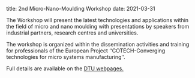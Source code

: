 title: 2nd Micro-Nano-Moulding Workshop
date: 2021-03-31

The Workshop will present the latest technologies and applications within the field of micro and nano moulding with presentations by speakers from industrial partners, research centres and universities.
<!--break-->
The workshop is organized within the dissemination activities and training for professionals of the European Project ‘‘COTECH-Converging technologies for micro systems manufacturing’’.  

Full details are available on the [DTU webpages.](http://atv-semapp.dk/arr2011/110427_MiNaMould/pg_110427.html)